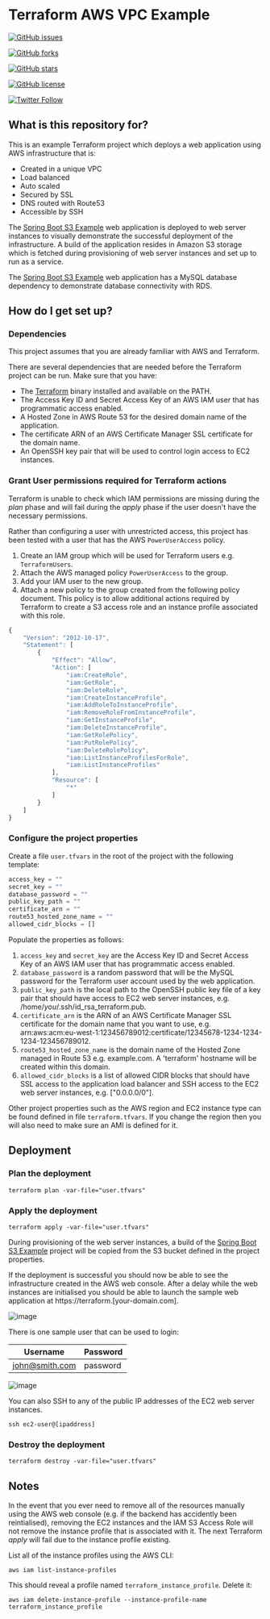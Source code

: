 # Terraform AWS VPC Example #

[![GitHub issues](https://img.shields.io/github/issues/benoutram/terraform-aws-vpc-example.svg)](https://github.com/benoutram/terraform-aws-vpc-example/issues)

[![GitHub forks](https://img.shields.io/github/forks/benoutram/terraform-aws-vpc-example.svg)](https://github.com/benoutram/terraform-aws-vpc-example/network)

[![GitHub stars](https://img.shields.io/github/stars/benoutram/terraform-aws-vpc-example.svg)](https://github.com/benoutram/terraform-aws-vpc-example/stargazers)

[![GitHub license](https://img.shields.io/github/license/benoutram/terraform-aws-vpc-example.svg)](https://github.com/benoutram/terraform-aws-vpc-example/blob/master/LICENSE)

[![Twitter Follow](https://img.shields.io/twitter/follow/benoutram.svg?style=social&label=Follow)](https://twitter.com/intent/follow?screen_name=benoutram)

## What is this repository for? ##

This is an example Terraform project which deploys a web application using AWS infrastructure that is:

* Created in a unique VPC
* Load balanced
* Auto scaled
* Secured by SSL
* DNS routed with Route53
* Accessible by SSH

The [Spring Boot S3 Example](https://github.com/benoutram/springboot-s3-example) web application is deployed to web server instances to visually demonstrate the successful deployment of the infrastructure. A build of the application resides in Amazon S3 storage which is fetched during provisioning of web server instances and set up to run as a service.

The [Spring Boot S3 Example](https://github.com/benoutram/springboot-s3-example) web application has a MySQL database dependency to demonstrate database connectivity with RDS.

## How do I get set up? ##

### Dependencies ###

This project assumes that you are already familiar with AWS and Terraform.

There are several dependencies that are needed before the Terraform project can be run. Make sure that you have:

  * The [Terraform](https://www.terraform.io) binary installed and available on the PATH.
  * The Access Key ID and Secret Access Key of an AWS IAM user that has programmatic access enabled.
  * A Hosted Zone in AWS Route 53 for the desired domain name of the application.
  * The certificate ARN of an AWS Certificate Manager SSL certificate for the domain name.
  * An OpenSSH key pair that will be used to control login access to EC2 instances.

### Grant User permissions required for Terraform actions ###

Terraform is unable to check which IAM permissions are missing during the *plan* phase and will fail during the *apply* phase if the user doesn't have the necessary permissions.

Rather than configuring a user with unrestricted access, this project has been tested with a user that has the AWS `PowerUserAccess` policy.

1. Create an IAM group which will be used for Terraform users e.g. `TerraformUsers`.
2. Attach the AWS managed policy `PowerUserAccess` to the group.
3. Add your IAM user to the new group.
4. Attach a new policy to the group created from the following policy document. This policy is to allow additional actions required by Terraform to create a S3 access role and an instance profile associated with this role.

```javascript
{
    "Version": "2012-10-17",
    "Statement": [
        {
            "Effect": "Allow",
            "Action": [
                "iam:CreateRole",
                "iam:GetRole",
                "iam:DeleteRole",
                "iam:CreateInstanceProfile",
                "iam:AddRoleToInstanceProfile",
                "iam:RemoveRoleFromInstanceProfile",
                "iam:GetInstanceProfile",
                "iam:DeleteInstanceProfile",
                "iam:GetRolePolicy",
                "iam:PutRolePolicy",
                "iam:DeleteRolePolicy",
                "iam:ListInstanceProfilesForRole",
                "iam:ListInstanceProfiles"
            ],
            "Resource": [
                "*"
            ]
        }
    ]
}
```

### Configure the project properties ###

Create a file `user.tfvars` in the root of the project with the following template:

```javascript
access_key = ""
secret_key = ""
database_password = ""
public_key_path = ""
certificate_arn = ""
route53_hosted_zone_name = ""
allowed_cidr_blocks = []
```

Populate the properties as follows:

1. `access_key` and `secret_key` are the Access Key ID and Secret Access Key of an AWS IAM user that has programmatic access enabled.
2. `database_password` is a random password that will be the MySQL password for the Terraform user account used by the web application.
3. `public_key_path` is the local path to the OpenSSH public key file of a key pair that should have access to EC2 web server instances, e.g. /home/*you*/.ssh/id_rsa_terraform.pub.
4. `certificate_arn` is the ARN of an AWS Certificate Manager SSL certificate for the domain name that you want to use, e.g. arn:aws:acm:eu-west-1:123456789012:certificate/12345678-1234-1234-1234-123456789012.
5. `route53_hosted_zone_name` is the domain name of the Hosted Zone managed in Route 53 e.g. example.com. A 'terraform' hostname will be created within this domain.
6. `allowed_cidr_blocks` is a list of allowed CIDR blocks that should have SSL access to the application load balancer and SSH access to the EC2 web server instances, e.g. ["0.0.0.0/0"].

Other project properties such as the AWS region and EC2 instance type can be found defined in file `terraform.tfvars`. If you change the region then you will also need to make sure an AMI is defined for it.

## Deployment ##

### Plan the deployment ###

`terraform plan -var-file="user.tfvars"`

### Apply the deployment ###

`terraform apply -var-file="user.tfvars"`

During provisioning of the web server instances, a build of the [Spring Boot S3 Example](https://github.com/benoutram/springboot-s3-example) project will be copied from the S3 bucket defined in the project properties.

If the deployment is successful you should now be able to see the infrastructure created in the AWS web console. After a delay while the web instances are initialised you should be able to launch the sample web application at https://terraform.[your-domain.com].

![image](https://github.com/benoutram/springboot-s3-example/blob/master/docs/screenshots/login.png?raw=true "Login")

There is one sample user that can be used to login:

| Username       | Password |
| -------------- | ---------|
| john@smith.com | password |

![image](https://github.com/benoutram/springboot-s3-example/blob/master/docs/screenshots/welcome.png?raw=true "Welcome")

You can also SSH to any of the public IP addresses of the EC2 web server instances.

```
ssh ec2-user@[ipaddress]
```

### Destroy the deployment ###

`terraform destroy -var-file="user.tfvars"`

## Notes ##

In the event that you ever need to remove all of the resources manually using the AWS web console (e.g. if the backend has accidently been reintialised), removing the EC2 instances and the IAM S3 Access Role will not remove the instance profile that is associated with it. The next Terraform *apply* will fail due to the instance profile existing.

List all of the instance profiles using the AWS CLI:

```
aws iam list-instance-profiles
```

This should reveal a profile named `terraform_instance_profile`. Delete it:

```
aws iam delete-instance-profile --instance-profile-name terraform_instance_profile
```